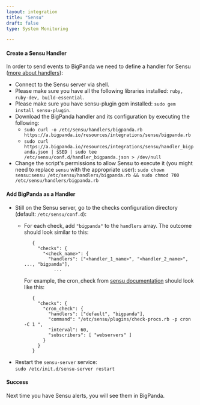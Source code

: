 ```yaml
---
layout: integration
title: "Sensu"
draft: false
type: System Monitoring

---
```


#### Create a Sensu Handler  

In order to send events to BigPanda we need to define a handler for Sensu ([more about handlers](http://sensuapp.org/docs/0.12/handlers)):

* Connect to the Sensu server via shell. 
* Please make sure you have all the following libraries installed: `ruby, ruby-dev, build-essential`.
* Please make sure you have sensu-plugin gem installed: `sudo gem install sensu-plugin`.
* Download the BigPanda handler and its configuration by executing the following:  
  * `sudo curl -o /etc/sensu/handlers/bigpanda.rb https://a.bigpanda.io/resources/integrations/sensu/bigpanda.rb`  
  * `sudo curl https://a.bigpanda.io/resources/integrations/sensu/handler_bigpanda.json | $SED | sudo tee /etc/sensu/conf.d/handler_bigpanda.json > /dev/null`
* Change the script's permissions to allow Sensu to execute it (you might need to replace `sensu` with the appropriate user):
  `sudo chown sensu:sensu /etc/sensu/handlers/bigpanda.rb && sudo chmod 700 /etc/sensu/handlers/bigpanda.rb`

<!-- section-separator -->

#### Add BigPanda as a Handler  

* Still on the Sensu server, go to the checks configuration directory (default: `/etc/sensu/conf.d`):
   * For each check, add `"bigpanda"` to the `handlers` array. The outcome should look similar to this:

            {
              "checks": {
                "<check_name>": {
                  "handlers": ["<handler_1_name>", "<handler_2_name>", ..., "bigpanda"],
                    ...

    	For example, the cron_check from [sensu documentation](http://sensuapp.org/docs/0.12/adding_a_check) should look like this:  

            {
              "checks": {
                "cron_check": {
                  "handlers": ["default", "bigpanda"],
                  "command": "/etc/sensu/plugins/check-procs.rb -p cron -C 1 ",
                  "interval": 60,
                  "subscribers": [ "webservers" ]
                }
              }
            }


* Restart the `sensu-server` service:  
  `sudo /etc/init.d/sensu-server restart`

<!-- section-separator -->

#### Success

Next time you have Sensu alerts, you will see them in BigPanda.
